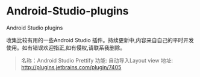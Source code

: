 # Android-Studio-plugins
Android Studio plugins 

收集比较有用的一些Android Studio 插件。持续更新中,内容来自自己的平时开发使用。如有错误欢迎指正,如有侵权,请联系我删除。


  > 名称：Android Studio Prettify
  > 功能: 自动导入Layout view
  > 地址:  http://plugins.jetbrains.com/plugin/7405
